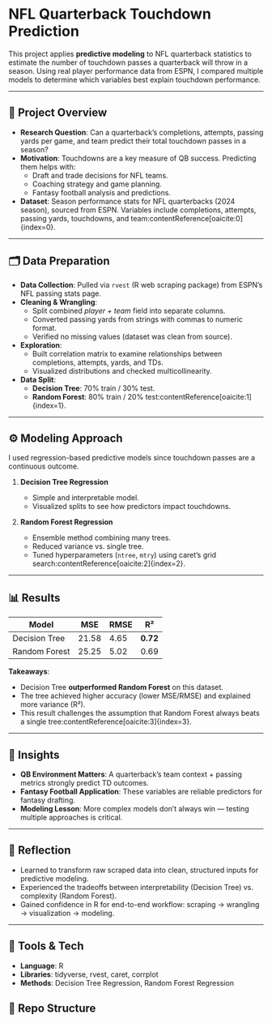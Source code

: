 # NFL Quarterback Touchdown Prediction

This project applies **predictive modeling** to NFL quarterback statistics to estimate the number of touchdown passes a quarterback will throw in a season. Using real player performance data from ESPN, I compared multiple models to determine which variables best explain touchdown performance.

---

## 📌 Project Overview
- **Research Question**: Can a quarterback’s completions, attempts, passing yards per game, and team predict their total touchdown passes in a season?  
- **Motivation**: Touchdowns are a key measure of QB success. Predicting them helps with:
  - Draft and trade decisions for NFL teams.
  - Coaching strategy and game planning.
  - Fantasy football analysis and predictions.
- **Dataset**: Season performance stats for NFL quarterbacks (2024 season), sourced from ESPN. Variables include completions, attempts, passing yards, touchdowns, and team:contentReference[oaicite:0]{index=0}.

---

## 🗂 Data Preparation
- **Data Collection**: Pulled via `rvest` (R web scraping package) from ESPN’s NFL passing stats page.  
- **Cleaning & Wrangling**:
  - Split combined *player + team* field into separate columns.  
  - Converted passing yards from strings with commas to numeric format.  
  - Verified no missing values (dataset was clean from source).  
- **Exploration**:
  - Built correlation matrix to examine relationships between completions, attempts, yards, and TDs.  
  - Visualized distributions and checked multicollinearity.  
- **Data Split**:
  - **Decision Tree**: 70% train / 30% test.  
  - **Random Forest**: 80% train / 20% test:contentReference[oaicite:1]{index=1}.

---

## ⚙️ Modeling Approach
I used regression-based predictive models since touchdown passes are a continuous outcome.

1. **Decision Tree Regression**  
   - Simple and interpretable model.  
   - Visualized splits to see how predictors impact touchdowns.

2. **Random Forest Regression**  
   - Ensemble method combining many trees.  
   - Reduced variance vs. single tree.  
   - Tuned hyperparameters (`ntree`, `mtry`) using caret’s grid search:contentReference[oaicite:2]{index=2}.

---

## 📊 Results

| Model               | MSE   | RMSE   | R²    |
|----------------------|-------|--------|-------|
| Decision Tree        | 21.58 | 4.65   | **0.72** |
| Random Forest        | 25.25 | 5.02   | 0.69  |

**Takeaways**:
- Decision Tree **outperformed Random Forest** on this dataset.  
- The tree achieved higher accuracy (lower MSE/RMSE) and explained more variance (R²).  
- This result challenges the assumption that Random Forest always beats a single tree:contentReference[oaicite:3]{index=3}.

---

## 🔑 Insights
- **QB Environment Matters**: A quarterback’s team context + passing metrics strongly predict TD outcomes.  
- **Fantasy Football Application**: These variables are reliable predictors for fantasy drafting.  
- **Modeling Lesson**: More complex models don’t always win — testing multiple approaches is critical.  

---

## 📝 Reflection
- Learned to transform raw scraped data into clean, structured inputs for predictive modeling.  
- Experienced the tradeoffs between interpretability (Decision Tree) vs. complexity (Random Forest).  
- Gained confidence in R for end-to-end workflow: scraping → wrangling → visualization → modeling.  

---

## 🔧 Tools & Tech
- **Language**: R  
- **Libraries**: tidyverse, rvest, caret, corrplot  
- **Methods**: Decision Tree Regression, Random Forest Regression


## 📂 Repo Structure
